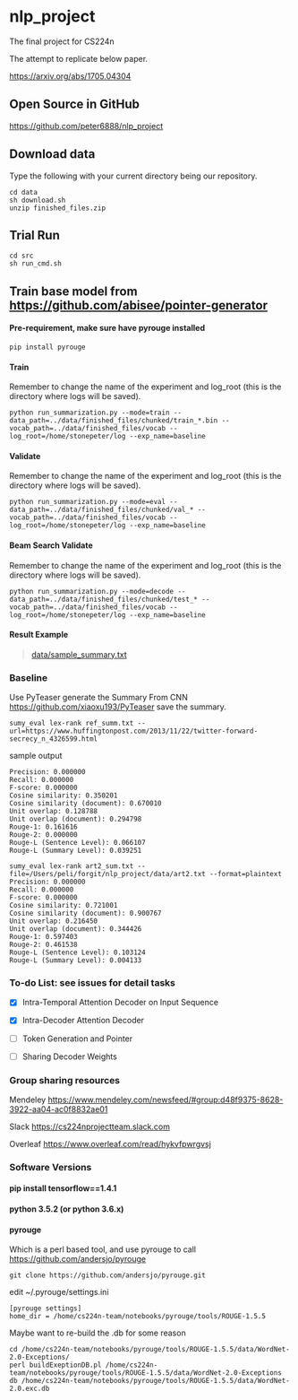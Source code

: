 # nlp_project
The final project for CS224n

The attempt to replicate below paper.

https://arxiv.org/abs/1705.04304

## Open Source in GitHub
https://github.com/peter6888/nlp_project 

## Download data
Type the following with your current directory being our repository.
```
cd data
sh download.sh
unzip finished_files.zip
```
## Trial Run
```
cd src
sh run_cmd.sh
```
## Train base model from https://github.com/abisee/pointer-generator
#### Pre-requirement, make sure have pyrouge installed
```
pip install pyrouge
```
#### Train
Remember to change the name of the experiment and log_root (this is the directory where logs will be saved).
```
python run_summarization.py --mode=train --data_path=../data/finished_files/chunked/train_*.bin --vocab_path=../data/finished_files/vocab --log_root=/home/stonepeter/log --exp_name=baseline
```

#### Validate
Remember to change the name of the experiment and log_root (this is the directory where logs will be saved).
```
python run_summarization.py --mode=eval --data_path=../data/finished_files/chunked/val_* --vocab_path=../data/finished_files/vocab --log_root=/home/stonepeter/log --exp_name=baseline
```
#### Beam Search Validate
Remember to change the name of the experiment and log_root (this is the directory where logs will be saved).
```
python run_summarization.py --mode=decode --data_path=../data/finished_files/chunked/test_* --vocab_path=../data/finished_files/vocab --log_root=/home/stonepeter/log --exp_name=baseline
```
#### Result Example
> [data/sample_summary.txt](https://github.com/peter6888/nlp_project/blob/master/data/sample_summary.txt)

### Baseline
Use PyTeaser generate the Summary From CNN https://github.com/xiaoxu193/PyTeaser 
save the summary. 
```
sumy_eval lex-rank ref_summ.txt --url=https://www.huffingtonpost.com/2013/11/22/twitter-forward-secrecy_n_4326599.html
```
sample output
```
Precision: 0.000000
Recall: 0.000000
F-score: 0.000000
Cosine similarity: 0.350201
Cosine similarity (document): 0.670010
Unit overlap: 0.128788
Unit overlap (document): 0.294798
Rouge-1: 0.161616
Rouge-2: 0.000000
Rouge-L (Sentence Level): 0.066107
Rouge-L (Summary Level): 0.039251
```
```
sumy_eval lex-rank art2_sum.txt --file=/Users/peli/forgit/nlp_project/data/art2.txt --format=plaintext
Precision: 0.000000
Recall: 0.000000
F-score: 0.000000
Cosine similarity: 0.721001
Cosine similarity (document): 0.900767
Unit overlap: 0.216450
Unit overlap (document): 0.344426
Rouge-1: 0.597403
Rouge-2: 0.461538
Rouge-L (Sentence Level): 0.103124
Rouge-L (Summary Level): 0.004133
```
### To-do List: see issues for detail tasks
- [x] Intra-Temporal Attention Decoder on Input Sequence 

- [x] Intra-Decoder Attention Decoder

- [ ] Token Generation and Pointer

- [ ] Sharing Decoder Weights

### Group sharing resources
Mendeley https://www.mendeley.com/newsfeed/#group:d48f9375-8628-3922-aa04-ac0f8832ae01

Slack https://cs224nprojectteam.slack.com

Overleaf https://www.overleaf.com/read/hykvfpwrgvsj

### Software Versions
#### pip install tensorflow==1.4.1

#### python 3.5.2 (or python 3.6.x)
#### pyrouge
Which is a perl based tool, and use pyrouge to call https://github.com/andersjo/pyrouge
```
git clone https://github.com/andersjo/pyrouge.git
```
edit ~/.pyrouge/settings.ini
```
[pyrouge settings]
home_dir = /home/cs224n-team/notebooks/pyrouge/tools/ROUGE-1.5.5
```
Maybe want to re-build the .db for some reason
```
cd /home/cs224n-team/notebooks/pyrouge/tools/ROUGE-1.5.5/data/WordNet-2.0-Exceptions/
perl buildExeptionDB.pl /home/cs224n-team/notebooks/pyrouge/tools/ROUGE-1.5.5/data/WordNet-2.0-Exceptions db /home/cs224n-team/notebooks/pyrouge/tools/ROUGE-1.5.5/data/WordNet-2.0.exc.db
```

